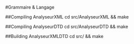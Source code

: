 #Grammaire & Langage

##Compiling AnalyseurXML
cd src/AnalyseurXML && make

##Compiling AnalyseurDTD
cd src/AnalyseurDTD && make

##Building AnalyseurXMLDTD
cd src/ && make